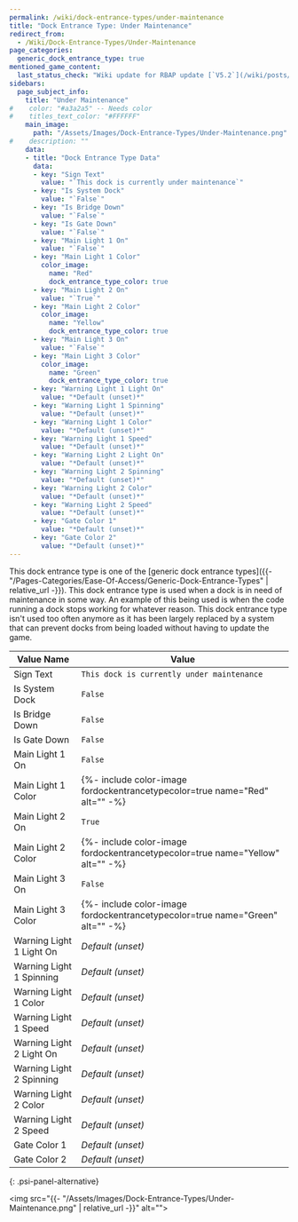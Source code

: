 ```yaml
---
permalink: /wiki/dock-entrance-types/under-maintenance
title: "Dock Entrance Type: Under Maintenance"
redirect_from:
  - /Wiki/Dock-Entrance-Types/Under-Maintenance
page_categories:
  generic_dock_entrance_type: true
mentioned_game_content:
  last_status_check: "Wiki update for RBAP update [`V5.2`](/wiki/posts/update-log/5-2-0)"
sidebars:
  page_subject_info:
    title: "Under Maintenance"
#    color: "#a3a2a5" -- Needs color
#    titles_text_color: "#FFFFFF"
    main_image:
      path: "/Assets/Images/Dock-Entrance-Types/Under-Maintenance.png"
#    description: ""
    data:
    - title: "Dock Entrance Type Data"
      data:
      - key: "Sign Text"
        value: "`This dock is currently under maintenance`"
      - key: "Is System Dock"
        value: "`False`"
      - key: "Is Bridge Down"
        value: "`False`"
      - key: "Is Gate Down"
        value: "`False`"
      - key: "Main Light 1 On"
        value: "`False`"
      - key: "Main Light 1 Color"
        color_image:
          name: "Red"
          dock_entrance_type_color: true
      - key: "Main Light 2 On"
        value: "`True`"
      - key: "Main Light 2 Color"
        color_image:
          name: "Yellow"
          dock_entrance_type_color: true
      - key: "Main Light 3 On"
        value: "`False`"
      - key: "Main Light 3 Color"
        color_image:
          name: "Green"
          dock_entrance_type_color: true
      - key: "Warning Light 1 Light On"
        value: "*Default (unset)*"
      - key: "Warning Light 1 Spinning"
        value: "*Default (unset)*"
      - key: "Warning Light 1 Color"
        value: "*Default (unset)*"
      - key: "Warning Light 1 Speed"
        value: "*Default (unset)*"
      - key: "Warning Light 2 Light On"
        value: "*Default (unset)*"
      - key: "Warning Light 2 Spinning"
        value: "*Default (unset)*"
      - key: "Warning Light 2 Color"
        value: "*Default (unset)*"
      - key: "Warning Light 2 Speed"
        value: "*Default (unset)*"
      - key: "Gate Color 1"
        value: "*Default (unset)*"
      - key: "Gate Color 2"
        value: "*Default (unset)*"
---
```


This dock entrance type is one of the [generic dock entrance types]({{- "/Pages-Categories/Ease-Of-Access/Generic-Dock-Entrance-Types" | relative_url -}}). This dock entrance type is used when a dock is in need of maintenance in some way. An example of this being used is when the code running a dock stops working for whatever reason. This dock entrance type isn't used too often anymore as it has been largely replaced by a system that can prevent docks from being loaded without having to update the game.

| Value Name               | Value |
|-|-|
| Sign Text                | `This dock is currently under maintenance` |
| Is System Dock           | `False` |
| Is Bridge Down           | `False` |
| Is Gate Down             | `False` |
| Main Light 1 On          | `False` |
| Main Light 1 Color       | {%- include color-image fordockentrancetypecolor=true name="Red" alt="" -%} |
| Main Light 2 On          | `True` |
| Main Light 2 Color       | {%- include color-image fordockentrancetypecolor=true name="Yellow" alt="" -%} |
| Main Light 3 On          | `False` |
| Main Light 3 Color       | {%- include color-image fordockentrancetypecolor=true name="Green" alt="" -%} |
| Warning Light 1 Light On | *Default (unset)* |
| Warning Light 1 Spinning | *Default (unset)* |
| Warning Light 1 Color    | *Default (unset)* |
| Warning Light 1 Speed    | *Default (unset)* |
| Warning Light 2 Light On | *Default (unset)* |
| Warning Light 2 Spinning | *Default (unset)* |
| Warning Light 2 Color    | *Default (unset)* |
| Warning Light 2 Speed    | *Default (unset)* |
| Gate Color 1             | *Default (unset)* |
| Gate Color 2             | *Default (unset)* |
{: .psi-panel-alternative}

<img src="{{- "/Assets/Images/Dock-Entrance-Types/Under-Maintenance.png" | relative_url -}}" alt="">